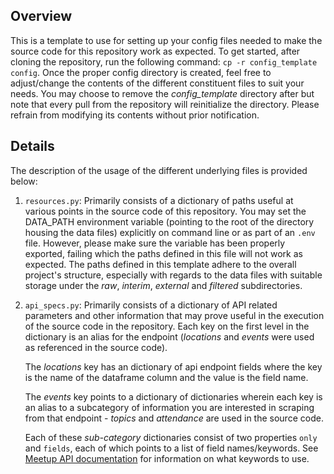 ## Overview

This is a template to use for setting up your config files needed to make the source code for this repository work as expected. To get started, after cloning the repository, run the following command: `cp -r config_template config`. Once the proper config directory is created, feel free to adjust/change the contents of the different constituent files to suit your needs. You may choose to remove the *config_template* directory after but note that every pull from the repository will reinitialize the directory. Please refrain from modifying its contents without prior notification.

## Details

 The description of the usage of the different underlying files is provided below:
 
1. `resources.py`: Primarily consists of a dictionary of paths useful at various points in the source code of this repository. You may set the DATA_PATH environment variable (pointing to the root of the directory housing the data files) explicitly on command line or as part of an `.env` file. However, please make sure the variable has been properly exported, failing which the paths defined in this file will not work as expected. The paths defined in this template adhere to the overall project's structure, especially with regards to the data files with suitable storage under the *raw*, *interim*, *external* and *filtered* subdirectories.

2. `api_specs.py`: Primarily consists of a dictionary of API related parameters and other information that may prove useful in the execution of the source code in the repository. Each key on the first level in the dictionary is an alias for the endpoint (*locations* and *events* were used as referenced in the source code). 

    The *locations* key has an dictionary of api endpoint fields where the key is the name of the dataframe column and the value is the field name. 

    The *events* key points to a dictionary of dictionaries wherein each key is an alias to a subcategory of information you are interested in scraping from that endpoint - *topics* and *attendance* are used in the source code. 

    Each of these *sub-category* dictionaries consist of two properties `only` and `fields`, each of which points to a list of field names/keywords. See [Meetup API documentation](https://www.meetup.com/meetup_api/) for information on what keywords to use.
